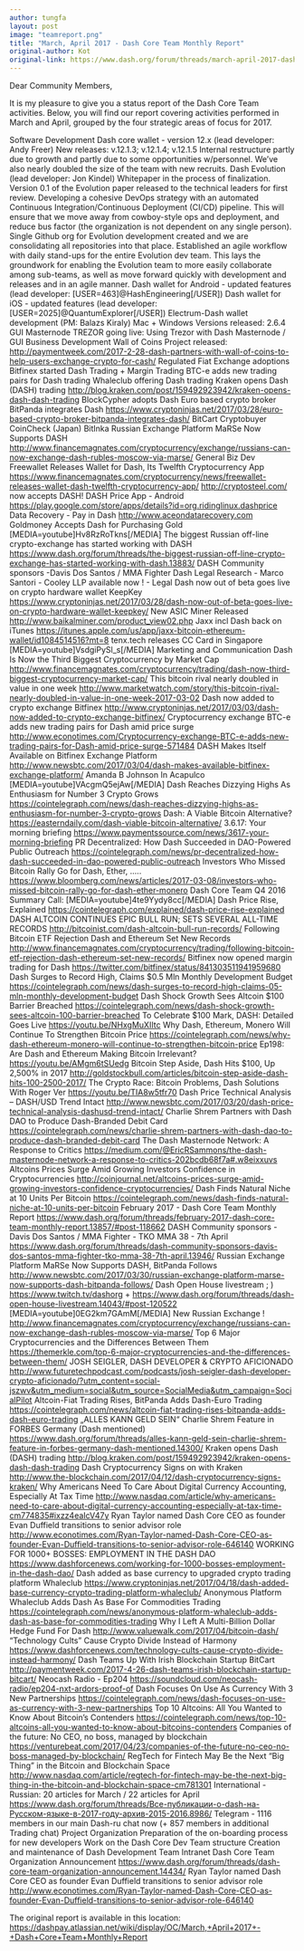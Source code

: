 ```yaml
---
author: tungfa
layout: post
image: "teamreport.png"
title: "March, April 2017 - Dash Core Team Monthly Report"
original-author: Kot
original-link: https://www.dash.org/forum/threads/march-april-2017-dash-core-team-monthly-report.14919/#post-126744
---
```

Dear Community Members,

It is my pleasure to give you a status report of the Dash Core Team activities. Below, you will find our report covering activities performed in March and April, grouped by the four strategic areas of focus for 2017.

Software Development
Dash core wallet - version 12.x (lead developer: Andy Freer)
New releases: v.12.1.3; v.12.1.4; v.12.1.5
Internal restructure partly due to growth and partly due to some opportunities w/personnel. We’ve also nearly doubled the size of the team with new recruits.
Dash Evolution (lead developer: Jon Kindel)
Whitepaper in the process of finalization. Version 0.1 of the Evolution paper released to the technical leaders for first review.
Developing a cohesive DevOps strategy with an automated Continuous Integration/Continuous Deployment (CI/CD) pipeline. This will ensure that we move away from cowboy-style ops and deployment, and reduce bus factor (the organization is not dependent on any single person).
Single Github org for Evolution development created and we are consolidating all repositories into that place.
Established an agile workflow with daily stand-ups for the entire Evolution dev team. This lays the groundwork for enabling the Evolution team to more easily collaborate among sub-teams, as well as move forward quickly with development and releases and in an agile manner.
Dash wallet for Android - updated features (lead developer: [USER=463]@HashEngineering[/USER])
Dash wallet for iOS - updated features (lead developer: [USER=2025]@QuantumExplorer[/USER])
Electrum-Dash wallet development (PM: Balazs Kiraly)
Mac + Windows Versions released: 2.6.4
GUI Masternode TREZOR going live: Using Trezor with Dash Masternode / GUI
Business Development
Wall of Coins
Project released: http://paymentweek.com/2017-2-28-dash-partners-with-wall-of-coins-to-help-users-exchange-crypto-for-cash/
Regulated Fiat Exchange adoptions
Bitfinex started Dash Trading + Margin Trading
BTC-e adds new trading pairs for Dash trading
Whaleclub offering Dash trading
Kraken opens Dash (DASH) trading http://blog.kraken.com/post/159492923942/kraken-opens-dash-dash-trading
BlockCypher adopts Dash
Euro based crypto broker BitPanda integrates Dash https://www.cryptoninjas.net/2017/03/28/euro-based-crypto-broker-bitpanda-integrates-dash/
BitCart
Cryptobuyer
CoinCheck (Japan)
BitInka
Russian Exchange Platform MaRSe Now Supports DASH http://www.financemagnates.com/cryptocurrency/exchange/russians-can-now-exchange-dash-rubles-moscow-via-marse/
General Biz Dev
Freewallet Releases Wallet for Dash, Its Twelfth Cryptocurrency App https://www.financemagnates.com/cryptocurrency/news/freewallet-releases-wallet-dash-twelfth-cryptocurrency-app/
http://cryptosteel.com/ now accepts DASH!
DASH Price App - Android https://play.google.com/store/apps/details?id=org.ridinglinux.dashprice
Data Recovery - Pay in Dash http://www.aceondatarecovery.com
Goldmoney Accepts Dash for Purchasing Gold
 [MEDIA=youtube]Hv8RzRoTkns[/MEDIA]
The biggest Russian off-line crypto-exchange has started working with DASH https://www.dash.org/forum/threads/the-biggest-russian-off-line-crypto-exchange-has-started-working-with-dash.13883/
DASH Community sponsors -Davis Dos Santos / MMA Fighter
Dash Legal Research - Marco Santori - Cooley LLP available now ! - Legal
Dash now out of beta goes live on crypto hardware wallet KeepKey https://www.cryptoninjas.net/2017/03/28/dash-now-out-of-beta-goes-live-on-crypto-hardware-wallet-keepkey/
New ASIC Miner Released http://www.baikalminer.com/product_view02.php
Jaxx incl Dash back on iTunes https://itunes.apple.com/us/app/jaxx-bitcoin-ethereum-wallet/id1084514516?mt=8
tenx.tech releases CC Card in Singapore
[MEDIA=youtube]VsdgiPySl_s[/MEDIA]
Marketing and Communication
Dash Is Now the Third Biggest Cryptocurrency by Market Cap http://www.financemagnates.com/cryptocurrency/trading/dash-now-third-biggest-cryptocurrency-market-cap/
This bitcoin rival nearly doubled in value in one week http://www.marketwatch.com/story/this-bitcoin-rival-nearly-doubled-in-value-in-one-week-2017-03-02
Dash now added to crypto exchange Bitfinex http://www.cryptoninjas.net/2017/03/03/dash-now-added-to-crypto-exchange-bitfinex/
Cryptocurrency exchange BTC-e adds new trading pairs for Dash amid price surge http://www.econotimes.com/Cryptocurrency-exchange-BTC-e-adds-new-trading-pairs-for-Dash-amid-price-surge-571484
DASH Makes Itself Available on Bitfinex Exchange Platform http://www.newsbtc.com/2017/03/04/dash-makes-available-bitfinex-exchange-platform/
Amanda B Johnson In Acapulco
 [MEDIA=youtube]VAcgmQ5ejAw[/MEDIA]
Dash Reaches Dizzying Highs As Enthusiasm for Number 3 Crypto Grows https://cointelegraph.com/news/dash-reaches-dizzying-highs-as-enthusiasm-for-number-3-crypto-grows
Dash: A Viable Bitcoin Alternative? https://easterndaily.com/dash-viable-bitcoin-alternative/
3.6.17: Your morning briefing https://www.paymentssource.com/news/3617-your-morning-briefing
PR Decentralized: How Dash Succeeded in DAO-Powered Public Outreach https://cointelegraph.com/news/pr-decentralized-how-dash-succeeded-in-dao-powered-public-outreach
Investors Who Missed Bitcoin Rally Go for Dash, Ether, ..... https://www.bloomberg.com/news/articles/2017-03-08/investors-who-missed-bitcoin-rally-go-for-dash-ether-monero
Dash Core Team Q4 2016 Summary Call:  [MEDIA=youtube]4te9Yydy8cc[/MEDIA]
Dash Price Rise, Explained https://cointelegraph.com/explained/dash-price-rise-explained
DASH ALTCOIN CONTINUES EPIC BULL RUN; SETS SEVERAL ALL-TIME RECORDS http://bitcoinist.com/dash-altcoin-bull-run-records/
Following Bitcoin ETF Rejection Dash and Ethereum Set New Records http://www.financemagnates.com/cryptocurrency/trading/following-bitcoin-etf-rejection-dash-ethereum-set-new-records/
Bitfinex now opened margin trading for Dash https://twitter.com/bitfinex/status/841303511941959680
Dash Surges to Record High, Claims $0.5 Mln Monthly Development Budget https://cointelegraph.com/news/dash-surges-to-record-high-claims-05-mln-monthly-development-budget
Dash Shock Growth Sees Altcoin $100 Barrier Breached https://cointelegraph.com/news/dash-shock-growth-sees-altcoin-100-barrier-breached
To Celebrate $100 Mark, DASH: Detailed Goes Live https://youtu.be/NHxgMuXIItc
Why Dash, Ethereum, Monero Will Continue To Strengthen Bitcoin Price https://cointelegraph.com/news/why-dash-ethereum-monero-will-continue-to-strengthen-bitcoin-price
Ep198: Are Dash and Ethereum Making Bitcoin Irrelevant? https://youtu.be/AMgm6tSUedg
Bitcoin Step Aside, Dash Hits $100, Up 2,500% in 2017 http://goldstockbull.com/articles/bitcoin-step-aside-dash-hits-100-2500-2017/
The Crypto Race: Bitcoin Problems, Dash Solutions With Roger Ver https://youtu.be/TIA8w5tfr70
Dash Price Technical Analysis – DASH/USD Trend Intact http://www.newsbtc.com/2017/03/20/dash-price-technical-analysis-dashusd-trend-intact/
Charlie Shrem Partners with Dash DAO to Produce Dash-Branded Debit Card https://cointelegraph.com/news/charlie-shrem-partners-with-dash-dao-to-produce-dash-branded-debit-card
The Dash Masternode Network: A Response to Critics https://medium.com/@EricRSammons/the-dash-masternode-network-a-response-to-critics-202bcdb68f7a#.w8eixxuvs
Altcoins Prices Surge Amid Growing Investors Confidence in Cryptocurrencies http://coinjournal.net/altcoins-prices-surge-amid-growing-investors-confidence-cryptocurrencies/
Dash Finds Natural Niche at 10 Units Per Bitcoin https://cointelegraph.com/news/dash-finds-natural-niche-at-10-units-per-bitcoin
February 2017 - Dash Core Team Monthly Report https://www.dash.org/forum/threads/february-2017-dash-core-team-monthly-report.13857/#post-118662
DASH Community sponsors -Davis Dos Santos / MMA Fighter - TKO MMA 38 - 7th April https://www.dash.org/forum/threads/dash-community-sponsors-davis-dos-santos-mma-fighter-tko-mma-38-7th-april.13946/
Russian Exchange Platform MaRSe Now Supports DASH, BitPanda Follows http://www.newsbtc.com/2017/03/30/russian-exchange-platform-marse-now-supports-dash-bitpanda-follows/
Dash Open House livestream ; ) https://www.twitch.tv/dashorg  + https://www.dash.org/forum/threads/dash-open-house-livestream.14043/#post-120522 
[MEDIA=youtube]0EG2km7GAmM[/MEDIA]
New Russian Exchange ! http://www.financemagnates.com/cryptocurrency/exchange/russians-can-now-exchange-dash-rubles-moscow-via-marse/
Top 6 Major Cryptocurrencies and the Differences Between Them https://themerkle.com/top-6-major-cryptocurrencies-and-the-differences-between-them/
JOSH SEIGLER, DASH DEVELOPER &amp; CRYPTO AFICIONADO http://www.futuretechpodcast.com/podcasts/josh-seigler-dash-developer-crypto-aficionado/?utm_content=social-jszwv&utm_medium=social&utm_source=SocialMedia&utm_campaign=SocialPilot
Altcoin-Fiat Trading Rises, BitPanda Adds Dash-Euro Trading https://cointelegraph.com/news/altcoin-fiat-trading-rises-bitpanda-adds-dash-euro-trading
„ALLES KANN GELD SEIN“ Charlie Shrem Feature in FORBES Germany (Dash mentioned) https://www.dash.org/forum/threads/alles-kann-geld-sein-charlie-shrem-feature-in-forbes-germany-dash-mentioned.14300/
Kraken opens Dash (DASH) trading http://blog.kraken.com/post/159492923942/kraken-opens-dash-dash-trading
Dash Cryptocurrency Signs on with Kraken http://www.the-blockchain.com/2017/04/12/dash-cryptocurrency-signs-kraken/
Why Americans Need To Care About Digital Currency Accounting, Especially At Tax Time http://www.nasdaq.com/article/why-americans-need-to-care-about-digital-currency-accounting-especially-at-tax-time-cm774835#ixzz4eaIcV47y
Ryan Taylor named Dash Core CEO as founder Evan Duffield transitions to senior advisor role http://www.econotimes.com/Ryan-Taylor-named-Dash-Core-CEO-as-founder-Evan-Duffield-transitions-to-senior-advisor-role-646140
WORKING FOR 1000+ BOSSES: EMPLOYMENT IN THE DASH DAO https://www.dashforcenews.com/working-for-1000-bosses-employment-in-the-dash-dao/
Dash added as base currency to upgraded crypto trading platform Whaleclub https://www.cryptoninjas.net/2017/04/18/dash-added-base-currency-crypto-trading-platform-whaleclub/
Anonymous Platform Whaleclub Adds Dash As Base For Commodities Trading https://cointelegraph.com/news/anonymous-platform-whaleclub-adds-dash-as-base-for-commodities-trading
Why I Left A Multi-Billion Dollar Hedge Fund For Dash http://www.valuewalk.com/2017/04/bitcoin-dash/
“Technology Cults” Cause Crypto Divide Instead of Harmony https://www.dashforcenews.com/technology-cults-cause-crypto-divide-instead-harmony/
Dash Teams Up With Irish Blockchain Startup BitCart http://paymentweek.com/2017-4-26-dash-teams-irish-blockchain-startup-bitcart/
Neocash Radio - Ep204 https://soundcloud.com/neocash-radio/ep204-nxt-ardors-proof-of
Dash Focuses On Use As Currency With 3 New Partnerships https://cointelegraph.com/news/dash-focuses-on-use-as-currency-with-3-new-partnerships
Top 10 Altcoins: All You Wanted to Know About Bitcoin’s Contenders https://cointelegraph.com/news/top-10-altcoins-all-you-wanted-to-know-about-bitcoins-contenders
Companies of the future: No CEO, no boss, managed by blockchain https://venturebeat.com/2017/04/23/companies-of-the-future-no-ceo-no-boss-managed-by-blockchain/
RegTech for Fintech May Be the Next “Big Thing” in the Bitcoin and Blockchain Space http://www.nasdaq.com/article/regtech-for-fintech-may-be-the-next-big-thing-in-the-bitcoin-and-blockchain-space-cm781301
International - Russian:
20 articles for March / 22 articles for April
https://www.dash.org/forum/threads/Все-публикации-о-dash-на-Русском-языке-в-2017-году-архив-2015-2016.8986/
Telegram - 1116 members in our main Dash-ru chat now (+ 857 members in additional Trading chat)
Project Organization
Preparation of the on-boarding process for new developers
Work on the Dash Core Dev Team structure
Creation and maintenance of Dash Development Team Intranet
Dash Core Team Organization Announcement https://www.dash.org/forum/threads/dash-core-team-organization-announcement.14434/
Ryan Taylor named Dash Core CEO as founder Evan Duffield transitions to senior advisor role http://www.econotimes.com/Ryan-Taylor-named-Dash-Core-CEO-as-founder-Evan-Duffield-transitions-to-senior-advisor-role-646140

The original report is available in this location: https://dashpay.atlassian.net/wiki/display/OC/March,+April+2017+-+Dash+Core+Team+Monthly+Report
